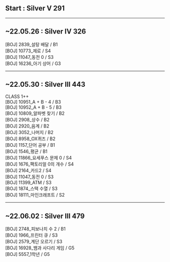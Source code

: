 ## Start : Silver V 291

-----------------
## ~22.05.26 : Silver IV 326
[BOJ] 2839_설탕 배달 / B1  
[BOJ] 10773_제로 / S4  
[BOJ] 11047_동전 0 / S3  
[BOJ] 16236_아기 상어 / G3  

-----------------
## ~22.05.30 : Silver III 443
CLASS 1++  
[BOJ] 10951_A + B - 4 / B3  
[BOJ] 10952_A + B - 5 / B3  
[BOJ] 10809_알파벳 찾기 / B2  
[BOJ] 2908_상수 / B2  
[BOJ] 2920_음계 / B2  
[BOJ] 3052_나머지 / B2  
[BOJ] 8958_OX퀴즈 / B2  
[BOJ] 1157_단어 공부 / B1  
[BOJ] 1546_평균 / B1  
[BOJ] 11866_요세푸스 문제 0 / S4  
[BOJ] 1676_팩토리얼 0의 개수 / S4  
[BOJ] 2164_카드2 / S4  
[BOJ] 11047_동전 0 / S3  
[BOJ] 11399_ATM / S3      
[BOJ] 1874_스택 수열 / S3  
[BOJ] 18111_마인크래프트 / S2  

-----------------
## ~22.06.02 : Silver III 479
[BOJ] 2748_피보나치 수 2 / B1  
[BOJ] 1966_프린터 큐 / S3  
[BOJ] 2579_계단 오르기 / S3  
[BOJ] 16928_뱀과 사다리 게임 / G5  
[BOJ] 5557_1학년 / G5  
